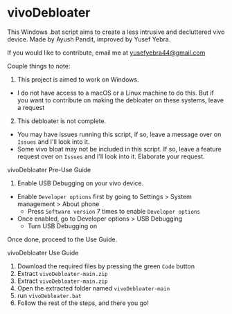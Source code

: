 # vivoDebloater
This Windows .bat script aims to create a less intrusive and decluttered vivo device.
Made by Ayush Pandit, improved by Yusef Yebra.

If you would like to contribute, email me at yusefyebra44@gmail.com

Couple things to note:
1. This project is aimed to work on Windows.
  - I do not have access to a macOS or a Linux machine to do this. But if you want to contribute on making the debloater on these systems, leave a request
2. This debloater is not complete.
  - You may have issues running this script, if so, leave a message over on `Issues` and I'll look into it.
  - Some vivo bloat may not be included in this script. If so, leave a feature request over on `Issues` and I'll look into it. Elaborate your request.

vivoDebloater Pre-Use Guide
1. Enable USB Debugging on your vivo device.
  - Enable `Developer options` first by going to Settings > System management > About phone
    - Press `Software version` 7 times to enable `Developer options`
  - Once enabled, go to Developer options > USB Debugging
    - Turn USB Debugging on

Once done, proceed to the Use Guide.
  
vivoDebloater Use Guide
1. Download the required files by pressing the green `Code` button
2. Extract `vivoDebloater-main.zip`
3. Extract `vivoDebloater-main.zip`
4. Open the extracted folder named `vivoDebloater-main`
5. run `vivoDebloater.bat`
6. Follow the rest of the steps, and there you go!

